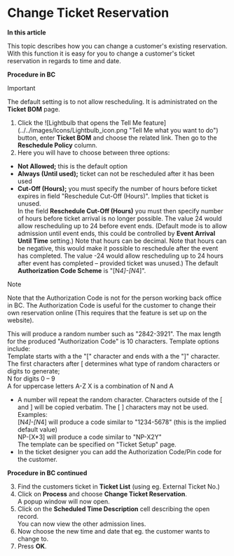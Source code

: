 # Change Ticket Reservation

**In this article**

This topic describes how you can change a customer's existing reservation. With this function it is easy for you to change a customer's ticket reservation in regards to time and date.

 
**Procedure in BC**

>[!IMPORTANT]
>The default setting is to not allow rescheduling. It is administrated on the **Ticket BOM** page.

1. Click the ![Lightbulb that opens the Tell Me feature](../../images/Icons/Lightbulb_icon.png "Tell Me what you want to do") button, enter **Ticket BOM** and choose the related link. Then go to the **Reschedule Policy** column.  
2. Here you will have to choose between three options:

- **Not Allowed;** this is the default option
- **Always (Until used);** ticket can not be rescheduled after it has been used
- **Cut-Off (Hours);** you must specify the number of hours before ticket expires in field "Reschedule Cut-Off (Hours)". Implies that ticket is unused.  
In the field **Reschedule Cut-Off (Hours)** you must then specify number of hours before ticket arrival is no longer possible. The value 24 would allow rescheduling up to 24 before event ends. (Default mode is to allow admission until event ends, this could be controlled by **Event Arrival Until Time** setting.) Note that hours can be decimal. Note that hours can be negative, this would make it possible to reschedule after the event has completed. The value -24 would allow rescheduling up to 24 hours after event has completed – provided ticket was unused.)
The default **Authorization Code Scheme** is "[N*4]-[N*4]".  

>[!NOTE]
> Note that the Authorization Code is not for the person working back office in BC. The Authorization Code is useful for the customer to change their own reservation online (This requires that the feature is set up on the website). 

This will produce a random number such as "2842-3921". The max length for the produced "Authorization Code" is 10 characters. Template options include:  
Template starts with a the "[" character and ends with a the "]" character.  
The first characters after [ determines what type of random characters or digits to generate;  
N for digits 0 – 9  
A for uppercase letters A-Z
X is a combination of N and A  
- A number will repeat the random character.
Characters outside of the [ and ] will be copied verbatim. The [ ] characters may not be used.  
Examples:  
[N*4]-[N*4] will produce a code similar to "1234-5678" (this is the implied default value)  
NP-[X*3] will produce a code similar to "NP-X2Y"  
The template can be specified on "Ticket Setup" page.  
- In the ticket designer you can add the Authorization Code/Pin code for the customer. 


**Procedure in BC continued**

3. Find the customers ticket in **Ticket List** (using eg. External Ticket No.)  
4. Click on **Process** and choose **Change Ticket Reservation**.  
A popup window will now open. 
5. Click on the **Scheduled Time Description** cell describing the open record.  
You can now view the other admission lines.  
6. Now choose the new time and date that eg. the customer wants to change to.
7. Press **OK**.